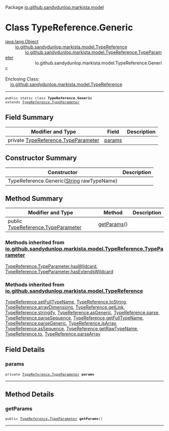 Package [io.github.sandydunlop.markista.model](index.md)

# Class TypeReference.Generic
[java.lang.Object](https://docs.oracle.com/en/java/javase/24/docs/api/java.base/java/lang/Object.html)<br/>
        [io.github.sandydunlop.markista.model.TypeReference](TypeReference.md)<br/>
                [io.github.sandydunlop.markista.model.TypeReference.TypeParameter](TypeReference.TypeParameter.md)<br/>
                        io.github.sandydunlop.markista.model.TypeReference.Generic<br/>
<br/>
Enclosing Class:<br/>
    [io.github.sandydunlop.markista.model.TypeReference](TypeReference.md)


----

<span style="font-family: monospace; font-size: 80%;">public static class __TypeReference.Generic__<br/>extends [TypeReference.TypeParameter](TypeReference.TypeParameter.md)
</span>


## Field Summary

| Modifier and Type                                                     | Field             | Description |
|-----------------------------------------------------------------------|-------------------|-------------|
| private [TypeReference.TypeParameter](TypeReference.TypeParameter.md) | [params](#params) |             |



## Constructor Summary

| Constructor                                                                                                                     | Description |
|---------------------------------------------------------------------------------------------------------------------------------|-------------|
| TypeReference.Generic([String](https://docs.oracle.com/en/java/javase/24/docs/api/java.base/java/lang/String.html) rawTypeName) |             |



## Method Summary

| Modifier and Type                                                    | Method                    | Description |
|----------------------------------------------------------------------|---------------------------|-------------|
| public [TypeReference.TypeParameter](TypeReference.TypeParameter.md) | [getParams](#getparams)() |             |


### Methods inherited from [io.github.sandydunlop.markista.model.TypeReference.TypeParameter](TypeReference.TypeParameter.md)

[TypeReference.TypeParameter.hasWildcard](TypeReference.TypeParameter.md#haswildcard), [TypeReference.TypeParameter.hasExtendsWildcard](TypeReference.TypeParameter.md#hasextendswildcard)

### Methods inherited from [io.github.sandydunlop.markista.model.TypeReference](TypeReference.md)

[TypeReference.setFullTypeName](TypeReference.md#setfulltypename), [TypeReference.toString](TypeReference.md#tostring), [TypeReference.arrayDimensions](TypeReference.md#arraydimensions), [TypeReference.getLink](TypeReference.md#getlink), [TypeReference.stringify](TypeReference.md#stringify), [TypeReference.asGeneric](TypeReference.md#asgeneric), [TypeReference.parse](TypeReference.md#parse), [TypeReference.parseSequence](TypeReference.md#parsesequence), [TypeReference.getFullTypeName](TypeReference.md#getfulltypename), [TypeReference.parseGeneric](TypeReference.md#parsegeneric), [TypeReference.isArray](TypeReference.md#isarray), [TypeReference.asSequence](TypeReference.md#assequence), [TypeReference.getRawTypeName](TypeReference.md#getrawtypename), [TypeReference.to](TypeReference.md#to), [TypeReference.parseArray](TypeReference.md#parsearray)


## Field Details

### params

<span style="font-family: monospace; font-size: 80%;">private [TypeReference.TypeParameter](TypeReference.TypeParameter.md) __params__</span>




---


## Method Details

### getParams

<span style="font-family: monospace; font-size: 80%;">public [TypeReference.TypeParameter](TypeReference.TypeParameter.md) __getParams__()</span>




---


